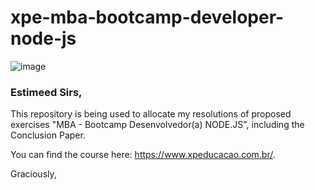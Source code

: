 # xpe-mba-bootcamp-developer-node-js

![image](https://img.shields.io/badge/Node.js-43853D?style=for-the-badge&logo=node.js&logoColor=white)

### Estimeed Sirs,

This repository is being used to allocate my resolutions of proposed exercises "MBA - Bootcamp Desenvolvedor(a) NODE.JS", including the Conclusion Paper.

You can find the course here:
https://www.xpeducacao.com.br/.

Graciously,
